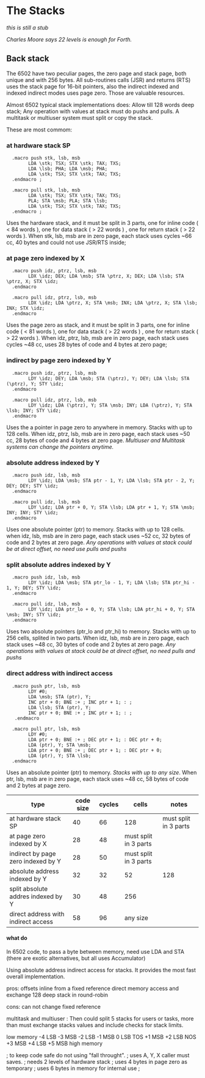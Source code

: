 # The Stacks

_this is still a stub_

_Charles Moore says 22 levels is enough for Forth._

## Back stack

The 6502 have two peculiar pages, the zero page and stack page, both unique and with 256 bytes. All sub-routines calls (JSR) and returns (RTS) uses the stack page for 16-bit pointers, also the indirect indexed and indexed indirect modes uses page zero. Those are valuable resources.

Almost 6502 typical stack implementations does: Allow till 128 words deep stack; Any operation with values at stack must do pushs and pulls. A multitask or multiuser system must split or copy the stack.

These are most commom: 

### at hardware stack SP

      .macro push stk, lsb, msb 
            LDA \stk; TSX; STX \stk; TAX; TXS;      
            LDA \lsb; PHA; LDA \msb; PHA;          
            LDA \stk; TSX; STX \stk; TAX; TXS;      
      .endmacro ; 
      
      .macro pull stk, lsb, msb
            LDA \stk; TSX; STX \stk; TAX; TXS;     
            PLA; STA \msb; PLA; STA \lsb;           
            LDA \stk; TSX; STX \stk; TAX; TXS;     
      .endmacro ;  

Uses the hardware stack, and it must be split in 3 parts, one for inline code ( < 84 words ), one for data stack ( > 22 words ) , one for return stack ( > 22 words ). 
When stk, lsb, msb are in zero page, each stack uses cycles ~66 cc, 40 bytes and could not use JSR/RTS inside;

### at page zero indexed by X
      
      .macro push idz, ptrz, lsb, msb 
            LDX \idz; DEX; LDA \msb; STA \ptrz, X; DEX; LDA \lsb; STA \ptrz, X; STX \idz;
      .endmacro     
      
      .macro pull idz, ptrz, lsb, msb 
            LDX \idz; LDA \ptrz, X; STA \msb; INX; LDA \ptrz, X; STA \lsb; INX; STX \idz;
      .endmacro

Uses the page zero as stack, and it must be split in 3 parts, one for inline code ( < 81 words ), one for data stack ( > 22 words ) , one for return stack ( > 22 words ).
When idz, ptrz, lsb, msb are in zero page, each stack uses cycles ~48 cc, uses 28 bytes of code and 4 bytes at zero page;

### indirect by page zero indexed by Y

      .macro push idz, ptrz, lsb, msb 
            LDY \idz; DEY; LDA \msb; STA (\ptrz), Y; DEY; LDA \lsb; STA (\ptrz), Y; STY \idz; 
      .endmacro      
      
      .macro pull idz, ptrz, lsb, msb 
            LDY \idz; LDA (\ptrz), Y; STA \msb; INY; LDA (\ptrz), Y; STA \lsb; INY; STY \idz; 
      .endmacro

Uses the a pointer in page zero to anywhere in memory. Stacks with up to 128 cells. When idz, ptrz, lsb, msb are in zero page, each stack uses ~50 cc, 28 bytes of code and 4 bytes at zero page. _Multiuser and Multitask systems can change the pointers anytime._ 

### absolute address indexed by Y
      
      .macro push idz, lsb, msb 
            LDY \idz; LDA \msb; STA ptr - 1, Y; LDA \lsb; STA ptr - 2, Y; DEY; DEY; STY \idz; 
      .endmacro    
      
      .macro pull idz, lsb, msb 
            LDY \idz; LDA ptr + 0, Y; STA \lsb; LDA ptr + 1, Y; STA \msb; INY; INY; STY \idz; 
      .endmacro

Uses one absolute pointer (ptr) to memory. Stacks with up to 128 cells. when idz, lsb, msb are in zero page, each stack uses ~52 cc, 32 bytes of code and 2 bytes at zero page.  _Any operations with values at stack could be at direct offset, no need use pulls and pushs_

### split absolute addres indexed by Y
      
      .macro push idz, lsb, msb 
            LDY \idz; LDA \msb; STA ptr_lo - 1, Y; LDA \lsb; STA ptr_hi - 1, Y; DEY; STY \idz;
      .endmacro    
      
      .macro pull idz, lsb, msb 
            LDY \idz; LDA ptr_lo + 0, Y; STA \lsb; LDA ptr_hi + 0, Y; STA \msb; INY; STY \idz;
      .endmacro

Uses two absolute pointers (ptr_lo and ptr_hi) to memory. Stacks with up to 256 cells, splited in two parts. When idz, lsb, msb are in zero page, each stack uses ~48 cc, 30 bytes of code and 2 bytes at zero page.  _Any operations with values at stack could be at direct offset, no need pulls and pushs_

### direct address with indirect access

      .macro push ptr, lsb, msb 
            LDY #0; 
            LDA \msb; STA (ptr), Y; 
            INC ptr + 0; BNE :+ ; INC ptr + 1; : ;
            LDA \lsb; STA (ptr), Y; 
            INC ptr + 0; BNE :+ ; INC ptr + 1; : ;
       .endmacro    
      
      .macro pull ptr, lsb, msb 
            LDY #0; 
            LDA ptr + 0; BNE :+ ; DEC ptr + 1; : DEC ptr + 0; 
            LDA (ptr), Y; STA \msb; 
            LDA ptr + 0; BNE :+ ; DEC ptr + 1; : DEC ptr + 0; 
            LDA (ptr), Y; STA \lsb;
      .endmacro

Uses an absolute pointer (ptr) to memory. _Stacks with up to any size_. When ptr, lsb, msb are in zero page, each stack uses ~48 cc, 58 bytes of code and 2 bytes at page zero. 

| type | code size | cycles | cells  | notes |
| -- | -- | -- | -- | -- | 
| at hardware stack SP | 40 | 66 | 128 | must split in 3 parts | 
| at page zero indexed by X | 28 | 48 | must split in 3 parts |
| indirect by page zero indexed by Y | 28 | 50 | must split in 3 parts |
| absolute address indexed by Y | 32 | 32 | 52 | 128 |
| split absolute addres indexed by Y | 30 | 48 | 256 |
| direct address with indirect access | 58 | 96 | any size | 

#### what do 

In 6502 code, to pass a byte between memory, need use LDA and STA (there are exotic alternatives, but all uses Accumulator)

Using absolute address indirect access for stacks. It provides the most fast overall implementation.

pros:
   offsets inline from a fixed reference
   direct memory access and exchange
   128 deep stack in round-robin

cons:
   can not change fixed reference

multitask and multiuser :
   Then could split 5 stacks for users or tasks, more than must exchange stacks values and include checks for stack limits.

  low memory
   -4  LSB
   -3  MSB
   -2  LSB
   -1  MSB
    0  LSB TOS
   +1  MSB
   +2  LSB NOS
   +3  MSB
   +4  LSB
   +5  MSB
 high memory

; to keep code safe do not using "fall throught".
; uses A, Y, X caller must saves.
; needs 2 levels of hardware stack
; uses 4 bytes in page zero as temporary
; uses 6 bytes in memory for internal use
;


    
